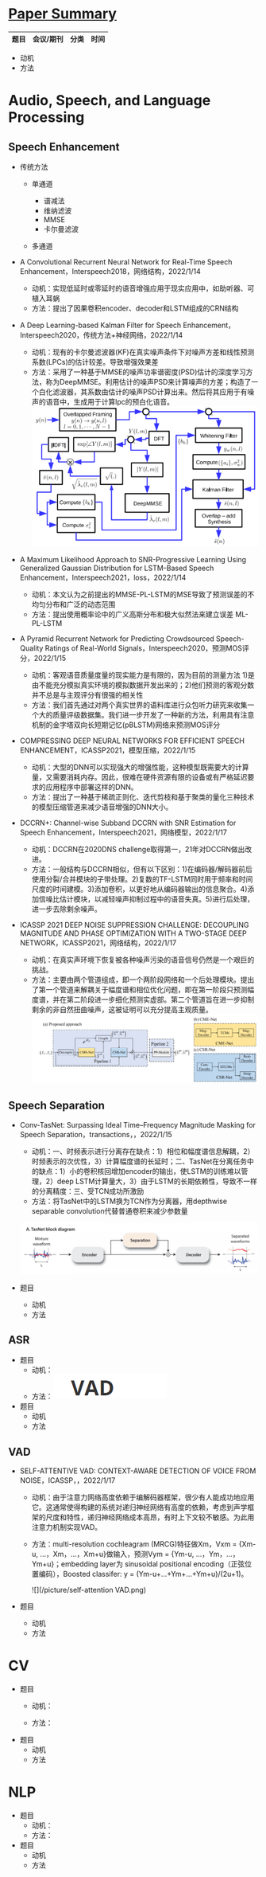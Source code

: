 # [Paper Summary](https://github.com/FeiF-i/Record)

| 题目 | 会议/期刊 | 分类 | 时间 |
| :--- | ------ | ---- | ---- |

* 动机
* 方法

# Audio, Speech, and Language Processing
##  Speech Enhancement

- 传统方法

  - 单通道

    - 谱减法
    - 维纳滤波
    - MMSE
    - 卡尔曼滤波

  - 多通道
  
-  A Convolutional Recurrent Neural Network for Real-Time Speech Enhancement，Interspeech2018，网络结构，2022/1/14
	-  动机：实现低延时或零延时的语音增强应用于现实应用中，如助听器、可植入耳蜗
	-  方法：提出了因果卷积encoder、decoder和LSTM组成的CRN结构
	
- A Deep Learning-based Kalman Filter for Speech Enhancement，Interspeech2020，传统方法+神经网络，2022/1/14
	- 动机：现有的卡尔曼滤波器(KF)在真实噪声条件下对噪声方差和线性预测系数(LPCs)的估计较差。导致增强效果差
	- 方法：采用了一种基于MMSE的噪声功率谱密度(PSD)估计的深度学习方法，称为DeepMMSE。利用估计的噪声PSD来计算噪声的方差；构造了一个白化滤波器，其系数由估计的噪声PSD计算出来。然后将其应用于有噪声的语音中，生成用于计算lpc的预白化语音。
	  ![](/picture/image-20220114160310054.png)
	
-  A Maximum Likelihood Approach to SNR-Progressive Learning Using Generalized Gaussian Distribution for LSTM-Based Speech Enhancement，Interspeech2021，loss，2022/1/14
	- 动机：本文认为之前提出的MMSE-PL-LSTM的MSE导致了预测误差的不均匀分布和广泛的动态范围
	- 方法：提出使用概率论中的广义高斯分布和极大似然法来建立误差  ML-PL-LSTM
	
- A Pyramid Recurrent Network for Predicting Crowdsourced Speech-Quality Ratings of Real-World Signals，Interspeech2020，预测MOS评分，2022/1/15
	- 动机：客观语音质量度量的现实能力是有限的，因为目前的测量方法 1)是由不能充分模拟真实环境的模拟数据开发出来的；2)他们预测的客观分数并不总是与主观评分有很强的相关性
	- 方法：我们首先通过对两个真实世界的语料库进行众包听力研究来收集一个大的质量评级数据集。我们进一步开发了一种新的方法，利用具有注意机制的金字塔双向长短期记忆(pBLSTM)网络来预测MOS评分
	
- COMPRESSING DEEP NEURAL NETWORKS FOR EFFICIENT SPEECH ENHANCEMENT，ICASSP2021，模型压缩，2022/1/15
	- 动机：大型的DNN可以实现强大的增强性能，这种模型既需要大的计算量，又需要消耗内存。因此，很难在硬件资源有限的设备或有严格延迟要求的应用程序中部署这样的DNN。
	- 方法：提出了一种基于稀疏正则化、迭代剪枝和基于聚类的量化三种技术的模型压缩管道来减少语音增强的DNN大小。

-  DCCRN+: Channel-wise Subband DCCRN with SNR Estimation for Speech Enhancement，Interspeech2021，网络模型，2022/1/17

	- 动机：DCCRN在2020DNS challenge取得第一，21年对DCCRN做出改进。
	- 方法：一般结构与DCCRN相似，但有以下区别：1)在编码器/解码器前后使用分裂/合并模块的子带处理。2)复数的TF-LSTM同时用于频率和时间尺度的时间建模。3)添加卷积，以更好地从编码器输出的信息聚合。4)添加信噪比估计模块，以减轻噪声抑制过程中的语音失真。5)进行后处理，进一步去除剩余噪声。

-  ICASSP 2021 DEEP NOISE SUPPRESSION CHALLENGE: DECOUPLING MAGNITUDE AND PHASE OPTIMIZATION WITH A TWO-STAGE DEEP NETWORK，ICASSP2021，网络结构，2022/1/17

	- 动机：在真实声环境下恢复被各种噪声污染的语音信号仍然是一个艰巨的挑战。
	- 方法：主要由两个管道组成，即一个两阶段网络和一个后处理模块。提出了第一个管道来解耦关于幅度谱和相位优化问题，即在第一阶段只预测幅度谱，并在第二阶段进一步细化预测实虚部。第二个管道旨在进一步抑制剩余的非自然扭曲噪声，这被证明可以充分提高主观质量。
	![](/picture/image-20220117165253062.png)

## Speech Separation

- Conv-TasNet: Surpassing Ideal Time–Frequency Magnitude Masking for Speech Separation，transactions，，2022/1/15
  - 动机：一、时频表示进行分离存在缺点：1）相位和幅度谱信息解耦，2）时频表示的次优性，3）计算幅度谱的长延时；二、TasNet在分离任务中的缺点：1）小的卷积核回增加encoder的输出，使LSTM的训练难以管理，2）deep LSTM计算量大，3）由于LSTM的长期依赖性，导致不一样的分离精度：三、受TCN成功所激励

  * 方法：将TasNet中的LSTM换为TCN作为分离器，用depthwise separable convolution代替普通卷积来减少参数量

  ![](/picture/TasNet.png)
  
- 题目
	- 动机
	- 方法

## ASR

- 题目
	- 动机：
	- 方法：![image-20220118151519255](/picture/image-20220118151519255.png)
- 题目
	- 动机
	- 方法
## VAD

- SELF-ATTENTIVE VAD: CONTEXT-AWARE DETECTION OF VOICE FROM NOISE，ICASSP，，2022/1/17
	- 动机：由于注意力网络高度依赖于编解码器框架，很少有人能成功地应用它。这通常使得构建的系统对递归神经网络有高度的依赖，考虑到声学框架的尺度和特性，递归神经网络成本高昂，有时上下文较不敏感。为此用注意力机制实现VAD。
	
	* 方法：multi-resolution cochleagram (MRCG)特征做Xm，Vxm = {Xm-u, ...，Xm，...，Xm+u}做输入，预测Vym = {Ym-u, ...，Ym，...，Ym+u}；embedding layer为 sinusoidal positional encoding（正弦位置编码），Boosted classifer: y = (Ym-u+...+Ym+...+Ym+u)/(2u+1)。
	
		![](/picture/self-attention VAD.png)
- 题目
	- 动机
	- 方法


# CV
- 题目
	- 动机：
	
	- 方法：
- 题目
	- 动机
	- 方法
# NLP
- 题目
	- 动机：
	- 方法：
- 题目
	- 动机
	- 方法